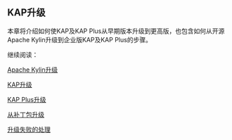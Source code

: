 ## KAP升级

本章将介绍如何使KAP及KAP Plus从早期版本升级到更高版，也包含如何从开源Apache Kylin升级到企业版KAP及KAP Plus的步骤。

继续阅读：

[Apache Kylin升级](upgrade_kylin.cn.md)

[KAP升级](upgrade_kap.cn.md)

[KAP Plus升级](upgrade_kapp.cn.md)

[从补丁包升级](upgrade_patch.cn.md)

[升级失败的处理](rollback.cn.md)

